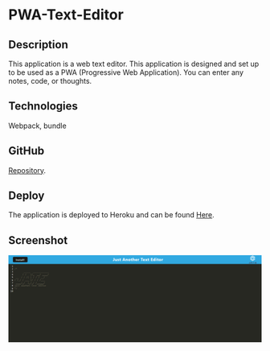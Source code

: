# PWA-Text-Editor

## Description
This application is a web text editor.  This application is designed and set up to be used as a PWA (Progressive Web Application).  You can enter any notes, code, or thoughts.  
## Technologies
Webpack, bundle
## GitHub
 [Repository](https://github.com/Preranashukla/PWA-Text-Editor.git).

## Deploy
The application is deployed to Heroku and can be found [Here](https://mypwa-app.herokuapp.com/).

## Screenshot
![](screenshot.png)
